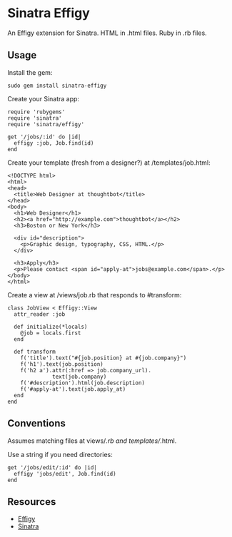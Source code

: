 Sinatra Effigy
==============

An Effigy extension for Sinatra. HTML in .html files. Ruby in .rb files.

Usage
-----

Install the gem:

    sudo gem install sinatra-effigy

Create your Sinatra app:

    require 'rubygems'
    require 'sinatra'
    require 'sinatra/effigy'

    get '/jobs/:id' do |id|
      effigy :job, Job.find(id)
    end

Create your template (fresh from a designer?) at /templates/job.html:

    <!DOCTYPE html>
    <html>
    <head>
      <title>Web Designer at thoughtbot</title>
    </head>
    <body>
      <h1>Web Designer</h1>
      <h2><a href="http://example.com">thoughtbot</a></h2>
      <h3>Boston or New York</h3>

      <div id="description">
        <p>Graphic design, typography, CSS, HTML.</p>
      </div>

      <h3>Apply</h3>
      <p>Please contact <span id="apply-at">jobs@example.com</span>.</p>
    </body>
    </html>

Create a view at /views/job.rb that responds to #transform:

    class JobView < Effigy::View
      attr_reader :job

      def initialize(*locals)
        @job = locals.first
      end

      def transform
        f('title').text("#{job.position} at #{job.company}")
        f('h1').text(job.position)
        f('h2 a').attr(:href => job.company_url).
                  text(job.company)
        f('#description').html(job.description)
        f('#apply-at').text(job.apply_at)
      end
    end

Conventions
-----------

Assumes matching files at views/*.rb and templates/*.html.

Use a string if you need directories:

    get '/jobs/edit/:id' do |id|
      effigy 'jobs/edit', Job.find(id)
    end

Resources
---------

* [Effigy](http://github.com/jferris/effigy)
* [Sinatra](http://sinatrarb.com)
